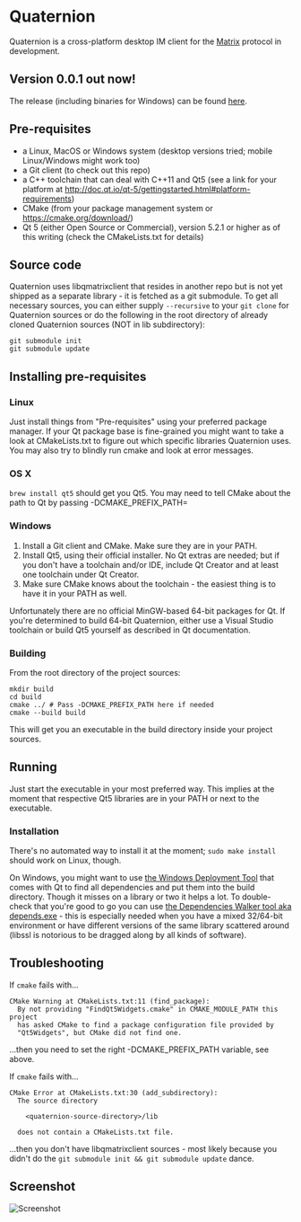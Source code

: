 # Quaternion
Quaternion is a cross-platform desktop IM client for the [Matrix](https://matrix.org) protocol in development.

## Version 0.0.1 out now!
The release (including binaries for Windows) can be found [here](https://github.com/Fxrh/Quaternion/releases/tag/v0.0.1).

## Pre-requisites
- a Linux, MacOS or Windows system (desktop versions tried; mobile Linux/Windows might work too)
- a Git client (to check out this repo)
- a C++ toolchain that can deal with C++11 and Qt5 (see a link for your platform at http://doc.qt.io/qt-5/gettingstarted.html#platform-requirements)
- CMake (from your package management system or https://cmake.org/download/)
- Qt 5 (either Open Source or Commercial), version 5.2.1 or higher as of this writing (check the CMakeLists.txt for details)

## Source code
Quaternion uses libqmatrixclient that resides in another repo but is not yet shipped as a separate library - it is fetched as a git submodule. To get all necessary sources, you can either supply `--recursive` to your `git clone` for Quaternion sources or do the following in the root directory of already cloned Quaternion sources (NOT in lib subdirectory):
```
git submodule init
git submodule update
```

## Installing pre-requisites
### Linux
Just install things from "Pre-requisites" using your preferred package manager. If your Qt package base is fine-grained you might want to take a look at CMakeLists.txt to figure out which specific libraries Quaternion uses. You may also try to blindly run cmake and look at error messages.

### OS X
`brew install qt5` should get you Qt5. You may need to tell CMake about the path to Qt by passing -DCMAKE_PREFIX_PATH=<where-Qt-installed>

### Windows
1. Install a Git client and CMake. Make sure they are in your PATH.
1. Install Qt5, using their official installer. No Qt extras are needed; but if you don't have a toolchain and/or IDE, include Qt Creator and at least one toolchain under Qt Creator.
1. Make sure CMake knows about the toolchain - the easiest thing is to have it in your PATH as well.

Unfortunately there are no official MinGW-based 64-bit packages for Qt. If you're determined to build 64-bit Quaternion, either use a Visual Studio toolchain or build Qt5 yourself as described in Qt documentation.

### Building
From the root directory of the project sources:
```
mkdir build
cd build
cmake ../ # Pass -DCMAKE_PREFIX_PATH here if needed
cmake --build build
```
This will get you an executable in the build directory inside your project sources.

## Running
Just start the executable in your most preferred way. This implies at the moment that respective Qt5 libraries are in your PATH or next to the executable.

### Installation
There's no automated way to install it at the moment; `sudo make install` should work on Linux, though.

On Windows, you might want to use [the Windows Deployment Tool](http://doc.qt.io/qt-5/windows-deployment.html#the-windows-deployment-tool) that comes with Qt to find all dependencies and put them into the build directory. Though it misses on a library or two it helps a lot. To double-check that you're good to go you can use [the Dependencies Walker tool aka depends.exe](http://www.dependencywalker.com/) - this is especially needed when you have a mixed 32/64-bit environment or have different versions of the same library scattered around (libssl is notorious to be dragged along by all kinds of software).

## Troubleshooting

If `cmake` fails with...
```
CMake Warning at CMakeLists.txt:11 (find_package):
  By not providing "FindQt5Widgets.cmake" in CMAKE_MODULE_PATH this project
  has asked CMake to find a package configuration file provided by
  "Qt5Widgets", but CMake did not find one.
```
...then you need to set the right -DCMAKE_PREFIX_PATH variable, see above.

If `cmake` fails with...
```
CMake Error at CMakeLists.txt:30 (add_subdirectory):
  The source directory

    <quaternion-source-directory>/lib

  does not contain a CMakeLists.txt file.
```
...then you don't have libqmatrixclient sources - most likely because you didn't do the `git submodule init && git submodule update` dance.

## Screenshot
![Screenshot](quaternion.png)
